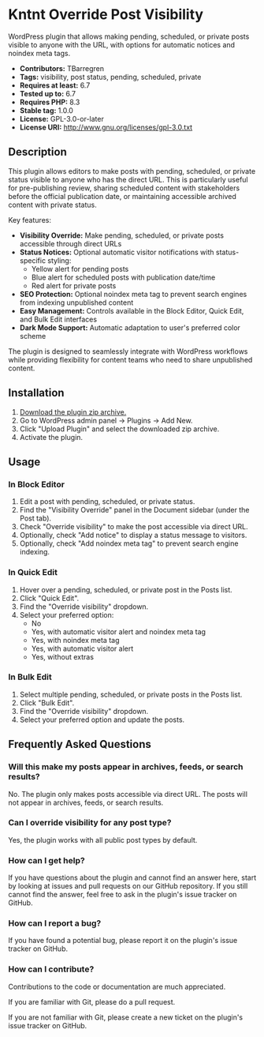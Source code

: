 # Kntnt Override Post Visibility

WordPress plugin that allows making pending, scheduled, or private posts visible to anyone with the URL, with options for automatic notices and noindex meta tags.

* **Contributors:** TBarregren
* **Tags:** visibility, post status, pending, scheduled, private
* **Requires at least:** 6.7
* **Tested up to:** 6.7
* **Requires PHP:** 8.3
* **Stable tag:** 1.0.0
* **License:** GPL-3.0-or-later
* **License URI:** http://www.gnu.org/licenses/gpl-3.0.txt

## Description

This plugin allows editors to make posts with pending, scheduled, or private status visible to anyone who has the direct URL. This is particularly useful for pre-publishing review, sharing scheduled content with stakeholders before the official publication date, or maintaining accessible archived content with private status.

Key features:

* **Visibility Override:** Make pending, scheduled, or private posts accessible through direct URLs
* **Status Notices:** Optional automatic visitor notifications with status-specific styling:
    * Yellow alert for pending posts
    * Blue alert for scheduled posts with publication date/time
    * Red alert for private posts
* **SEO Protection:** Optional noindex meta tag to prevent search engines from indexing unpublished content
* **Easy Management:** Controls available in the Block Editor, Quick Edit, and Bulk Edit interfaces
* **Dark Mode Support:** Automatic adaptation to user's preferred color scheme

The plugin is designed to seamlessly integrate with WordPress workflows while providing flexibility for content teams who need to share unpublished content.

## Installation

1. [Download the plugin zip archive.](https://github.com/Kntnt/kntnt-override-post-visibility/releases/latest/download/kntnt-override-post-visibility.zip)
2. Go to WordPress admin panel → Plugins → Add New.
3. Click "Upload Plugin" and select the downloaded zip archive.
4. Activate the plugin.

## Usage

### In Block Editor

1. Edit a post with pending, scheduled, or private status.
2. Find the "Visibility Override" panel in the Document sidebar (under the Post tab).
3. Check "Override visibility" to make the post accessible via direct URL.
4. Optionally, check "Add notice" to display a status message to visitors.
5. Optionally, check "Add noindex meta tag" to prevent search engine indexing.

### In Quick Edit

1. Hover over a pending, scheduled, or private post in the Posts list.
2. Click "Quick Edit".
3. Find the "Override visibility" dropdown.
4. Select your preferred option:
    - No
    - Yes, with automatic visitor alert and noindex meta tag
    - Yes, with noindex meta tag
    - Yes, with automatic visitor alert
    - Yes, without extras

### In Bulk Edit

1. Select multiple pending, scheduled, or private posts in the Posts list.
2. Click "Bulk Edit".
3. Find the "Override visibility" dropdown.
4. Select your preferred option and update the posts.

## Frequently Asked Questions

### Will this make my posts appear in archives, feeds, or search results?

No. The plugin only makes posts accessible via direct URL. The posts will not appear in archives, feeds, or search results.

### Can I override visibility for any post type?

Yes, the plugin works with all public post types by default.

### How can I get help?

If you have questions about the plugin and cannot find an answer here, start by looking at issues and pull requests on our GitHub repository. If you still cannot find the answer, feel free to ask in the plugin's issue tracker on GitHub.

### How can I report a bug?

If you have found a potential bug, please report it on the plugin's issue tracker on GitHub.

### How can I contribute?

Contributions to the code or documentation are much appreciated.

If you are familiar with Git, please do a pull request.

If you are not familiar with Git, please create a new ticket on the plugin's issue tracker on GitHub.